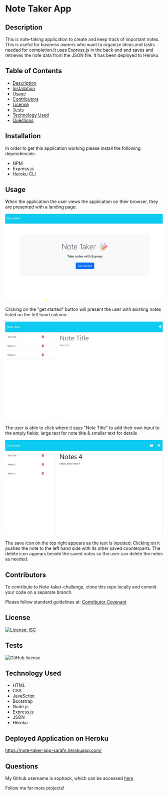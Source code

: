 # Note Taker App

## Description
This is note-taking application to create and keep track of important notes. This is useful for business owners who want to organize ideas and tasks needed for completion.It uses Express.js in the back end and saves and retrieves the note data from the JSON file. It has been deployed to Heroku    

## Table of Contents
- [Description](#description)
- [Installation](#installation)
- [Usage](#usage)
- [Contributors](#contributors)
- [License](#license)
- [Tests](#tests)
- [Technology Used](#technology-used)
- [Questions](#questions)

## Installation

In order to get this application working please install the following dependencies: 
- NPM 
- Express.js
- Heroku CLI

## Usage

When the application the user views the application on their browser, they are presented with a landing page: 

![alt text](/landing%20page.jpg)

Clicking on the "get started" button will present the user with existing notes listed on the left hand column: 

![alt text](/notesPage0.jpg)

The user is able to click where it says "Note Title" to add their own input to the emply fields; large text for note title & smaller text for details     

![alt text](/notesPage.jpg)

The save icon on the top right appears as the text is inputted. Clicking on it pushes the note to the left hand side with its other saved counterparts. The delete icon appears beside the saved notes so the user can delete the notes as needed. 


## Contributors
To contribute to Note-taker-challenge, clone this repo locally and commit your code on a separate branch.
  
Please follow standard guidelines at: [Contributor Covenant](https://www.contributor-covenant.org/) 

## License 

[![License: ISC](https://img.shields.io/badge/License-ISC-blue.svg)](https://opensource.org/licenses/ISC)

## Tests
![GitHub license](https://img.shields.io/badge/test-100%25-success)

## Technology Used
- HTML 
- CSS
- JavaScript
- Bootstrap
- Node.js
- Express.js
- JSON
- Heroku

## Deployed Application on Heroku

https://note-taker-app-sarafn.herokuapp.com/

## Questions

My Github username is sophack, which can be accessed [here](https://github.com/Sophack)

Follow me for more projects!

